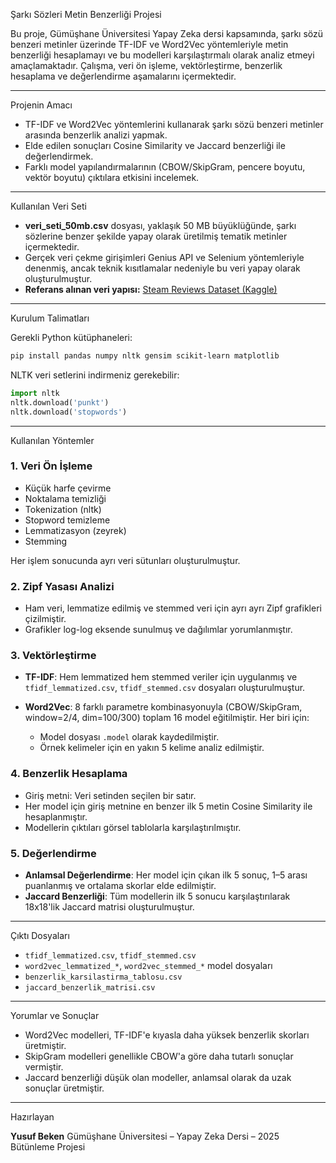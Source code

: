 Şarkı Sözleri Metin Benzerliği Projesi

Bu proje, Gümüşhane Üniversitesi Yapay Zeka dersi kapsamında, şarkı sözü benzeri metinler üzerinde TF-IDF ve Word2Vec yöntemleriyle metin benzerliği hesaplamayı ve bu modelleri karşılaştırmalı olarak analiz etmeyi amaçlamaktadır. Çalışma, veri ön işleme, vektörleştirme, benzerlik hesaplama ve değerlendirme aşamalarını içermektedir.

---

 Projenin Amacı

* TF-IDF ve Word2Vec yöntemlerini kullanarak şarkı sözü benzeri metinler arasında benzerlik analizi yapmak.
* Elde edilen sonuçları Cosine Similarity ve Jaccard benzerliği ile değerlendirmek.
* Farklı model yapılandırmalarının (CBOW/SkipGram, pencere boyutu, vektör boyutu) çıktılara etkisini incelemek.

---

 Kullanılan Veri Seti

* **veri\_seti\_50mb.csv** dosyası, yaklaşık 50 MB büyüklüğünde, şarkı sözlerine benzer şekilde yapay olarak üretilmiş tematik metinler içermektedir.
* Gerçek veri çekme girişimleri Genius API ve Selenium yöntemleriyle denenmiş, ancak teknik kısıtlamalar nedeniyle bu veri yapay olarak oluşturulmuştur.
* **Referans alınan veri yapısı:** [Steam Reviews Dataset (Kaggle)](https://www.kaggle.com/datasets/luthfim/steam-reviews-dataset)

---

 Kurulum Talimatları

Gerekli Python kütüphaneleri:

```bash
pip install pandas numpy nltk gensim scikit-learn matplotlib
```

NLTK veri setlerini indirmeniz gerekebilir:

```python
import nltk
nltk.download('punkt')
nltk.download('stopwords')
```

---

Kullanılan Yöntemler

### 1. Veri Ön İşleme

* Küçük harfe çevirme
* Noktalama temizliği
* Tokenization (nltk)
* Stopword temizleme
* Lemmatizasyon (zeyrek)
* Stemming

Her işlem sonucunda ayrı veri sütunları oluşturulmuştur.

### 2. Zipf Yasası Analizi

* Ham veri, lemmatize edilmiş ve stemmed veri için ayrı ayrı Zipf grafikleri çizilmiştir.
* Grafikler log-log eksende sunulmuş ve dağılımlar yorumlanmıştır.

### 3. Vektörleştirme

* **TF-IDF**: Hem lemmatized hem stemmed veriler için uygulanmış ve `tfidf_lemmatized.csv`, `tfidf_stemmed.csv` dosyaları oluşturulmuştur.
* **Word2Vec**: 8 farklı parametre kombinasyonuyla (CBOW/SkipGram, window=2/4, dim=100/300) toplam 16 model eğitilmiştir. Her biri için:

  * Model dosyası `.model` olarak kaydedilmiştir.
  * Örnek kelimeler için en yakın 5 kelime analiz edilmiştir.

### 4. Benzerlik Hesaplama

* Giriş metni: Veri setinden seçilen bir satır.
* Her model için giriş metnine en benzer ilk 5 metin Cosine Similarity ile hesaplanmıştır.
* Modellerin çıktıları görsel tablolarla karşılaştırılmıştır.

### 5. Değerlendirme

* **Anlamsal Değerlendirme**: Her model için çıkan ilk 5 sonuç, 1–5 arası puanlanmış ve ortalama skorlar elde edilmiştir.
* **Jaccard Benzerliği**: Tüm modellerin ilk 5 sonucu karşılaştırılarak 18x18'lik Jaccard matrisi oluşturulmuştur.

---

 Çıktı Dosyaları

* `tfidf_lemmatized.csv`, `tfidf_stemmed.csv`
* `word2vec_lemmatized_*`, `word2vec_stemmed_*` model dosyaları
* `benzerlik_karsilastirma_tablosu.csv`
* `jaccard_benzerlik_matrisi.csv`

---

 Yorumlar ve Sonuçlar

* Word2Vec modelleri, TF-IDF'e kıyasla daha yüksek benzerlik skorları üretmiştir.
* SkipGram modelleri genellikle CBOW'a göre daha tutarlı sonuçlar vermiştir.
* Jaccard benzerliği düşük olan modeller, anlamsal olarak da uzak sonuçlar üretmiştir.

---

 Hazırlayan

**Yusuf Beken**
Gümüşhane Üniversitesi – Yapay Zeka Dersi – 2025 Bütünleme Projesi
